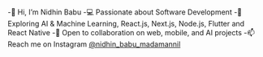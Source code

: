 -👋 Hi, I’m Nidhin Babu
-💻 Passionate about Software Development
-🧠 Exploring AI & Machine Learning, React.js, Next.js, Node.js, Flutter and React Native
-🤝 Open to collaboration on web, mobile, and AI projects
-📫 Reach me on Instagram [@nidhin_babu_madamannil](https://www.instagram.com/nidhin_babu_madamannil/)

